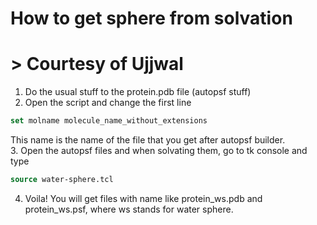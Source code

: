 # How to get sphere from solvation

# > Courtesy of Ujjwal

1. Do the usual stuff to the protein.pdb file (autopsf stuff)
2. Open the script and change the first line
```tcl
set molname molecule_name_without_extensions
```
This name is the name of the file that you get after autopsf builder. <br>
3. Open the autopsf files and when solvating them, go to tk console and type
```tcl
source water-sphere.tcl
```
4. Voila! You will get files with name like protein_ws.pdb and protein_ws.psf, where ws stands for water sphere.
